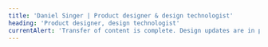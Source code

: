 ```yaml
---
title: 'Daniel Singer | Product designer & design technologist'
heading: 'Product designer, design technologist'
currentAlert: 'Transfer of content is complete. Design updates are in progress. Please look forward to it!'
---
```

